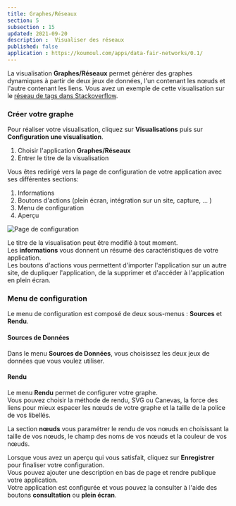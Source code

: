 ```yaml
---
title: Graphes/Réseaux
section: 5
subsection : 15
updated: 2021-09-20
description :  Visualiser des réseaux
published: false
application : https://koumoul.com/apps/data-fair-networks/0.1/
---
```


La visualisation **Graphes/Réseaux** permet générer des graphes dynamiques à partir de deux jeux de données, l'un contenant les nœuds et l'autre contenant les liens. Vous avez un exemple de cette visualisation sur le [réseau de tags dans Stackoverflow](https://opendata.koumoul.com/reuses/reseau-de-tags-dans-stackoverflow).

### Créer votre graphe

Pour réaliser votre visualisation, cliquez sur **Visualisations** puis sur **Configuration une visualisation**.

1. Choisir l'application **Graphes/Réseaux**
2. Entrer le titre de la visualisation

<p>
</p>

Vous êtes redirigé vers la page de configuration de votre application avec ses différentes sections:

1. Informations
2. Boutons d'actions (plein écran, intégration sur un site, capture, ... )
3. Menu de configuration
4. Aperçu

![Page de configuration](./images/user-guide/graphes-config.jpg)

Le titre de la visualisation peut être modifié à tout moment.  
Les **informations** vous donnent un résumé des caractéristiques de votre application.  
Les boutons d'actions vous permettent d'importer l'application sur un autre site, de dupliquer l'application, de la supprimer et d'accéder à l'application en plein écran.

### Menu de configuration
Le menu de configuration est composé de deux sous-menus : **Sources** et **Rendu**.

#### Sources de Données

Dans le menu **Sources de Données**, vous choisissez les deux jeux de données que vous voulez utiliser.  

#### Rendu

Le menu **Rendu** permet de configurer votre graphe.  
Vous pouvez choisir la méthode de rendu, SVG ou Canevas, la force des liens pour mieux espacer les nœuds de votre graphe et la taille de la police de vos libellés.  

La section **nœuds** vous paramétrer le rendu de vos nœuds en choisissant la taille de vos nœuds, le champ des noms de vos nœuds et la couleur de vos nœuds.  

Lorsque vous avez un aperçu qui vous satisfait, cliquez sur **Enregistrer** pour finaliser votre configuration.  
Vous pouvez ajouter une description en bas de page et rendre publique votre application.  
Votre application est configurée et vous pouvez la consulter à l'aide des boutons **consultation** ou **plein écran**.
